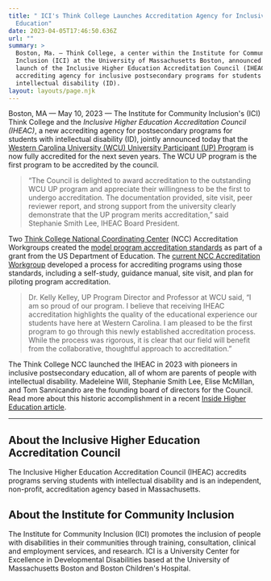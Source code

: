 ```yaml
---
title: " ICI's Think College Launches Accreditation Agency for Inclusive Higher
  Education"
date: 2023-04-05T17:46:50.636Z
url: ""
summary: >
  Boston, Ma. — Think College, a center within the Institute for Community
  Inclusion (ICI) at the University of Massachusetts Boston, announced today the
  launch of the Inclusive Higher Education Accreditation Council (IHEAC), a new
  accrediting agency for inclusive postsecondary programs for students with
  intellectual disability (ID).
layout: layouts/page.njk
---
```

Boston, MA — May 10, 2023 — The Institute for Community Inclusion's (ICI) Think College and the <em>Inclusive Higher Education Accreditation Council (IHEAC)</em>, a new accrediting agency for postsecondary programs for students with intellectual disability (ID), jointly announced today that the <a href="https://www.wcu.edu/learn/departments-schools-colleges/ceap/stl/special-education-programs/university-participant-up-program/index.aspx">Western Carolina University (WCU) University Participant (UP) Program</a> is now fully accredited for the next seven years. The WCU UP program is the first program to be accredited by the council.</p>

<blockquote>

<p>“The Council is delighted to award accreditation to the outstanding WCU UP program and appreciate their willingness to be the first to undergo accreditation. The documentation provided, site visit, peer reviewer report, and strong support from the university clearly demonstrate that the UP program merits accreditation,” said Stephanie Smith Lee, IHEAC Board President.</p>

</blockquote>

<p>Two <a href="https://thinkcollege.net/projects/ncc">Think College National Coordinating Center</a> (NCC) Accreditation Workgroups created the <a href="https://thinkcollege.net/resource/program-accreditation/program-accreditation-standards-guidance-and-evidence-requirements">model program accreditation standards</a> as part of a grant from the US Department of Education. The <a href="https://thinkcollege.net/projects/ncc/program-accreditation">current NCC Accreditation Workgroup</a> developed a process for accrediting programs using those standards, including a self-study, guidance manual, site visit, and plan for piloting program accreditation.</p>

<blockquote>

<p>Dr. Kelly Kelley, UP Program Director and Professor at WCU said, “I am so proud of our program. I believe that receiving IHEAC accreditation highlights the quality of the educational experience our students have here at Western Carolina. I am pleased to be the first program to go through this newly established accreditation process. While the process was rigorous, it is clear that our field will benefit from the collaborative, thoughtful approach to accreditation.”</p>

</blockquote>

<p>The Think College NCC launched the IHEAC in 2023 with pioneers in inclusive postsecondary education, all of whom are parents of people with intellectual disability. Madeleine Will, Stephanie Smith Lee, Elise McMillan, and Tom Sannicandro are the founding board of directors for the Council. Read more about this historic accomplishment in a recent <a href="https://www.insidehighered.com/news/2023/03/27/accreditor-emerging-intellectual-disabilities-programs">Inside Higher Education article</a>.</p>

<hr> 

<h2>About the Inclusive Higher Education Accreditation Council</h2>

<p>The Inclusive Higher Education Accreditation Council (IHEAC) accredits programs serving students with intellectual disability and is an independent, non-profit, accreditation agency based in Massachusetts.</p>

<h2>About the Institute for Community Inclusion</h2>

<p>The Institute for Community Inclusion (ICI) promotes the inclusion of people with disabilities in their communities through training, consultation, clinical and employment services, and research. ICI is a University Center for Excellence in Developmental Disabilities based at the University of Massachusetts Boston and Boston Children's Hospital.</p>